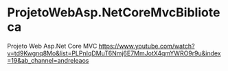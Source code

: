 # ProjetoWebAsp.NetCoreMvcBiblioteca
Projeto Web Asp.Net Core MVC
https://www.youtube.com/watch?v=td9Kwgnq8Mo&list=PLPnIqDMuT6Nmj6E7MmJotX4qmYWRO9r9u&index=19&ab_channel=andreleaos